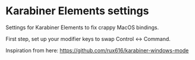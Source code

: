# Karabiner Elements settings

Settings for Karabiner Elements to fix crappy MacOS bindings.

First step, set up your modifier keys to swap Control <-> Command.

Inspiration from here:
https://github.com/rux616/karabiner-windows-mode
